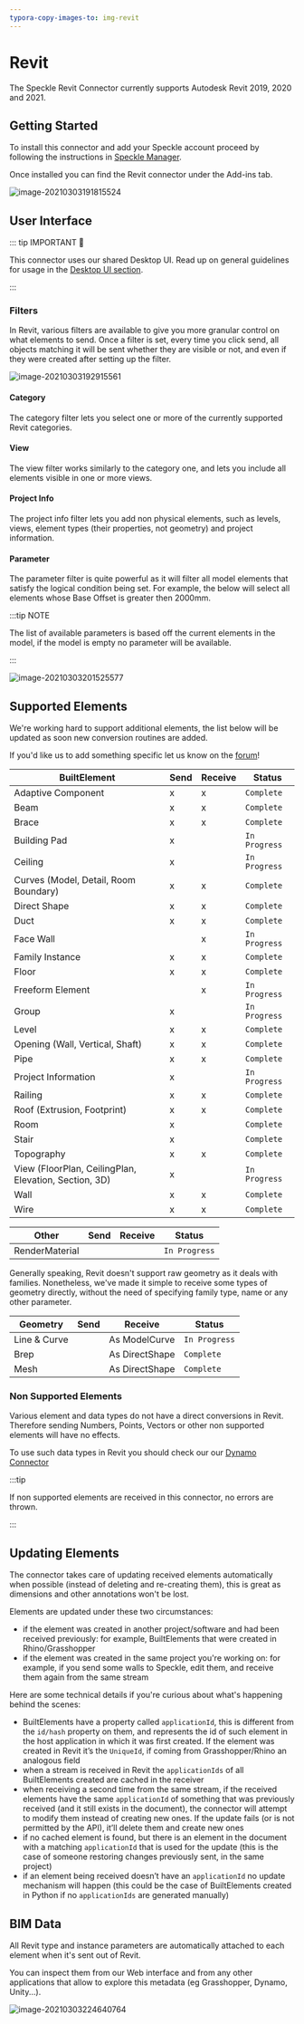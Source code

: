 ```yaml
---
typora-copy-images-to: img-revit
---
```


# Revit

The Speckle Revit Connector currently supports Autodesk Revit 2019, 2020 and 2021.

## Getting Started

To install this connector and add your Speckle account proceed by following the instructions in [Speckle Manager](/user/manager).

Once installed you can find the Revit connector under the Add-ins tab.

![image-20210303191815524](./img-revit/image-20210303191815524.png)

## User Interface

::: tip IMPORTANT 🙌

This connector uses our shared Desktop UI. Read up on general guidelines for usage in the [Desktop UI section](/user/ui).

:::

### Filters

In Revit, various filters are available to give you more granular control on what elements to send. Once a filter is set, every time you click send, all objects matching it will be sent whether they are visible or not, and even if they were created after setting up the filter.

![image-20210303192915561](./img-revit/image-20210303192915561.png)

#### Category

The category filter lets you select one or more of the currently supported Revit categories.

#### View

The view filter works similarly to the category one, and lets you include all elements visible in one or more views.

#### Project Info

The project info filter lets you add non physical elements, such as levels, views, element types (their properties, not geometry) and project information.

#### Parameter

The parameter filter is quite powerful as it will filter all model elements that satisfy the logical condition being set. For example, the below will select all elements whose Base Offset is greater then 2000mm.

:::tip NOTE

The list of available parameters is based off the current elements in the model, if the model is empty no parameter will be available.

:::

![image-20210303201525577](./img-revit/image-20210303201525577.png)

## Supported Elements

We're working hard to support additional elements, the list below will be updated as soon new conversion routines are added.

If you'd like us to add something specific let us know on the [forum](https://speckle.community/t/speckle-unity-2-0-feedback-wanted/1108)!

| BuiltElement                                          | Send | Receive | Status        |
| ----------------------------------------------------- | ---- | ------- | ------------- |
| Adaptive Component                                    | x    | x       | `Complete`    |
| Beam                                                  | x    | x       | `Complete`    |
| Brace                                                 | x    | x       | `Complete`    |
| Building Pad                                          | x    |         | `In Progress` |
| Ceiling                                               | x    |         | `In Progress` |
| Curves (Model, Detail, Room Boundary)                 | x    | x       | `Complete`    |
| Direct Shape                                          | x    | x       | `Complete`    |
| Duct                                                  | x    | x       | `Complete`    |
| Face Wall                                             |      | x       | `In Progress` |
| Family Instance                                       | x    | x       | `Complete`    |
| Floor                                                 | x    | x       | `Complete`    |
| Freeform Element                                      |      | x       | `In Progress` |
| Group                                                 | x    |         | `In Progress` |
| Level                                                 | x    | x       | `Complete`    |
| Opening (Wall, Vertical, Shaft)                       | x    | x       | `Complete`    |
| Pipe                                                  | x    | x       | `Complete`    |
| Project Information                                   | x    |         | `In Progress` |
| Railing                                               | x    | x       | `Complete`    |
| Roof (Extrusion, Footprint)                           | x    | x       | `Complete`    |
| Room                                                  | x    |         | `Complete`    |
| Stair                                                 | x    |         | `Complete`    |
| Topography                                            | x    | x       | `Complete`    |
| View (FloorPlan, CeilingPlan, Elevation, Section, 3D) | x    |         | `In Progress` |
| Wall                                                  | x    | x       | `Complete`    |
| Wire                                                  | x    | x       | `Complete`    |

| Other          | Send | Receive | Status        |
| -------------- | ---- | ------- | ------------- |
| RenderMaterial |      |         | `In Progress` |

Generally speaking, Revit doesn't support raw geometry as it deals with families. Nonetheless, we've made it simple to receive some types of geometry directly, without the need of specifying family type, name or any other parameter.

| Geometry     | Send | Receive        | Status        |
| ------------ | ---- | -------------- | ------------- |
| Line & Curve |      | As ModelCurve  | `In Progress` |
| Brep         |      | As DirectShape | `Complete`    |
| Mesh         |      | As DirectShape | `Complete`    |

### Non Supported Elements

Various element and data types do not have a direct conversions in Revit. Therefore sending Numbers, Points, Vectors or other non supported elements will have no effects.

To use such data types in Revit you should check our our [Dynamo Connector](/user/dynamo)

:::tip

If non supported elements are received in this connector, no errors are thrown.

:::

## Updating Elements

The connector takes care of updating received elements automatically when possible (instead of deleting and re-creating them), this is great as dimensions and other annotations won't be lost.

Elements are updated under these two circumstances:

- if the element was created in another project/software and had been received previously: for example, BuiltElements that were created in Rhino/Grasshopper
- if the element was created in the same project you're working on: for example, if you send some walls to Speckle, edit them, and receive them again from the same stream

Here are some technical details if you're curious about what's happening behind the scenes:

- BuiltElements have a property called `applicationId`, this is different from the `id/hash` property on them, and represents the id of such element in the host application in which it was first created. If the element was created in Revit it’s the `UniqueId`, if coming from Grasshopper/Rhino an analogous field
- when a stream is received in Revit the `applicationIds` of all BuiltElements created are cached in the receiver
- when receiving a second time from the same stream, if the received elements have the same `applicationId` of something that was previously received (and it still exists in the document), the connector will attempt to modify them instead of creating new ones. If the update fails (or is not permitted by the API), it’ll delete them and create new ones
- if no cached element is found, but there is an element in the document with a matching `applicationId` that is used for the update (this is the case of someone restoring changes previously sent, in the same project)
- if an element being received doesn’t have an `applicationId` no update mechanism will happen (this could be the case of BuiltElements created in Python if no `applicationIds` are generated manually)

## BIM Data

All Revit type and instance parameters are automatically attached to each element when it's sent out of Revit.

You can inspect them from our Web interface and from any other applications that allow to explore this metadata (eg Grasshopper, Dynamo, Unity...).

![image-20210303224640764](./img-revit/image-20210303224640764.png)
